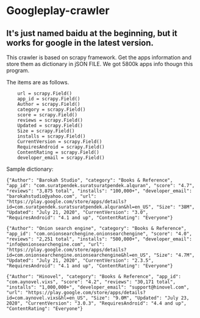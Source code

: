 # Googleplay-crawler
## It's just named baidu at the beginning, but it works for google in the latest version.
This crawler is based on scrapy framework. Get the apps information and  store them as dictionary in jSON FILE.
We got 5800k apps info thougn this program.

The items are as follows.
```
    url = scrapy.Field()
    app_id = scrapy.Field()
    Author = scrapy.Field()
    category = scrapy.Field()
    score = scrapy.Field()
    reviews = scrapy.Field()
    Updated = scrapy.Field()
    Size = scrapy.Field()
    installs = scrapy.Field()
    CurrentVersion = scrapy.Field()
    RequiresAndroid = scrapy.Field()
    ContentRating = scrapy.Field()
    developer_email = scrapy.Field()
```

Sample dictionary:

```
{"Author": "Barokah Studio", "category": "Books & Reference", "app_id": "com.suratpendek.suratsuratpendek.alquran", "score": "4.7", "reviews": "3,875 total", "installs": "100,000+", "developer_email": "barokahstudio@yahoo.com", "url": "https://play.google.com/store/apps/details?id=com.suratpendek.suratsuratpendek.alquran&hl=en_US", "Size": "38M", "Updated": "July 21, 2020", "CurrentVersion": "3.0", "RequiresAndroid": "4.1 and up", "ContentRating": "Everyone"}
    
{"Author": "Onion search engine", "category": "Books & Reference", "app_id": "com.onionsearchengine.onionsearchengine", "score": "4.0", "reviews": "2,251 total", "installs": "500,000+", "developer_email": "info@onionsearchengine.com", "url": "https://play.google.com/store/apps/details?id=com.onionsearchengine.onionsearchengine&hl=en_US", "Size": "4.7M", "Updated": "July 21, 2020", "CurrentVersion": "2.3.5", "RequiresAndroid": "4.1 and up", "ContentRating": "Everyone"}

{"Author": "Hinovel", "category": "Books & Reference", "app_id": "com.aynovel.vixs", "score": "4.2", "reviews": "30,171 total", "installs": "1,000,000+", "developer_email": "support@hinovel.com", "url": "https://play.google.com/store/apps/details?id=com.aynovel.vixs&hl=en_US", "Size": "9.0M", "Updated": "July 23, 2020", "CurrentVersion": "3.0.3", "RequiresAndroid": "4.4 and up", "ContentRating": "Everyone"}
```
